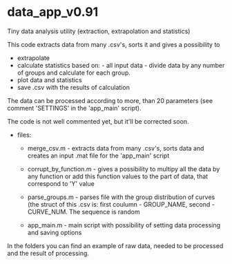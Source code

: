 # data_app_v0.91
Tiny data analysis utility (extraction, extrapolation and statistics) 

This code extracts data from many .csv's, sorts it and gives a possibility to 
- extrapolate
- calculate statistics based on:
      - all input data
      - divide data by any number of groups and calculate for each group. 
- plot data and statistics
- save .csv with the results of calculation

The data can be processed according to more, than 20 parameters (see comment 'SETTINGS' in the 'app_main' script).

The code is not well commented yet, but it'll be corrected soon.

- files:

  - merge_csv.m - extracts data from many .csv's, sorts data and creates an input .mat file for the 'app_main' script

  - corrupt_by_function.m - gives a possibility to multipy all the data by any function or add this function values to the part of  data, that correspond to 'Y' value

  - parse_groups.m - parses file with the group distribution of curves (the struct of this .csv is: first coulumn - GROUP_NAME,   second - CURVE_NUM. The sequence is random

  - app_main.m - main script with possibility of setting data processing and saving options

In the folders you can find an example of raw data, needed to be processed and the result of processing.
